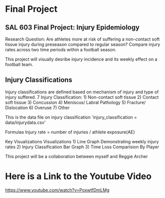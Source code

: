 # Final Project
 
## SAL 603 Final Project: Injury Epidemiology
Research Question: Are athletes more at risk of suffering a non-contact soft tissue injury during preseason compared to regular season? Compare injury rates across two time periods within a football season.

This project will visually desribe injury incidence and its weekly effect on a football team.

## Injury Classifications 
Injury classifications are defined based on mechanism of injury and type of injury suffered. 7 Injury Classification: 1) Non-contact soft tissue 2) Contact soft tissue 3) Concussion 4) Meniscus/ Labral Pathology 5) Fracture/ Dislocation 6) Overuse 7) Other

This is the data file on injury classification
'injury_classification = data/injurydata.csv'

Formulas
Injury rate = number of injuries / athlete exposure(AE)

Key Visualizations
Visualizations 1) Line Graph Demonstrating weekly injury rates 2) Injury Classification Bar Graph 3) Time Loss Comparision By Player



This project will be a collaboration between myself and Reggie Archer

# Here is a Link to the Youtube Video

https://www.youtube.com/watch?v=PoxwtfDmLMg
